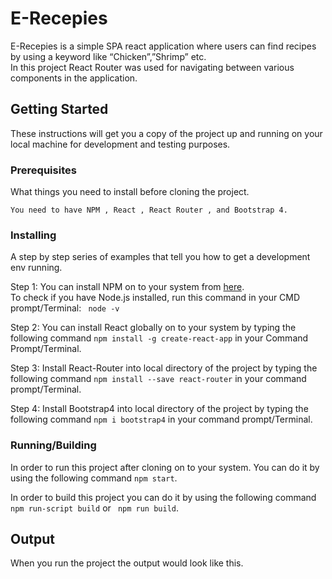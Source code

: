 # E-Recepies
E-Recepies is a simple SPA react application where users can find recipes by using a keyword like “Chicken”,”Shrimp” etc.  
In this project React Router was used for navigating between various components in the application.



## Getting Started

These instructions will get you a copy of the project up and running on your local machine for development and testing purposes. 
### Prerequisites

What things you need to install before cloning the project.

```
You need to have NPM , React , React Router , and Bootstrap 4.
```

### Installing

A step by step series of examples that tell you how to get a development env running.

Step 1: You can install NPM on to your system from [here](https://nodejs.org/en/).<br>
To check if you have Node.js installed, run this command in your CMD prompt/Terminal: ``` node -v```

Step 2: You can install React globally on to your system by typing the following command  ```npm install -g create-react-app``` in your Command Prompt/Terminal.

Step 3: Install React-Router into local directory of the project by typing the following command ```npm install --save react-router``` in your command prompt/Terminal.

Step 4: Install Bootstrap4 into local directory of the project by typing the following command ```npm i bootstrap4``` in your command prompt/Terminal.

### Running/Building

In order to run this project after cloning on to your system. You can do it by using the following command ```npm start```.<br>

In order to build this project you can do it by using the following command ``` npm run-script build ``` or ``` npm run build```.

## Output
When you run the project the output would look like this.


